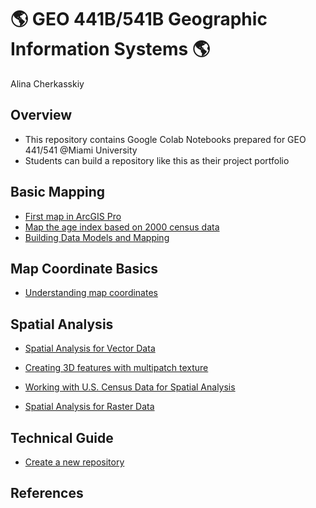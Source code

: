 # :earth_americas: GEO 441B/541B Geographic Information Systems :earth_americas:

Alina Cherkasskiy

## Overview
- This repository contains Google Colab Notebooks prepared for GEO 441/541 @Miami University
- Students can build a repository like this as their project portfolio

## Basic Mapping

- [First map in ArcGIS Pro](basic-mapping/Introduction_to_ArcGIS_Pro_GUI.ipynb)
- [Map the age index based on 2000 census data](basic-mapping/Query_spatial_data_for_new_insights.ipynb)
- [Building Data Models and Mapping](basic-mapping/Data_Model_and_Mapping.ipynb)
  
## Map Coordinate Basics

- [Understanding map coordinates](map-coordinate-basics/Projecting_Geographic_Data.ipynb)

## Spatial Analysis

- [Spatial Analysis for Vector Data](spatial-analysis/Spatial_analysis_for_vector_data.ipynb)

- [Creating 3D features with multipatch texture](spatial-analysis/The_World_in_3D.ipynb)

- [Working with U.S. Census Data for Spatial Analysis](spatial-analysis/Working_with_U_S_Census_Data_for_Spatial_Analysis.ipynb)

- [Spatial Analysis for Raster Data](spatial-analysis/Spatial_analysis_for_raster_data.ipynb)

## Technical Guide

-  [Create a new repository](https://github.com/allycat59/gis-project-portfolio-geo441-541b/blob/main/basic-mapping/geo441_541_understand_band_composite.ipynb)

## References
